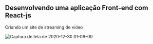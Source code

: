 ## Desenvolvendo uma aplicação Front-end com React-js
Criando um site de streaming de vídeo

![Captura de tela de 2020-12-30 01-09-00](https://user-images.githubusercontent.com/52337256/103329569-e9256500-4a3b-11eb-9fca-d2850bb7c951.png)
